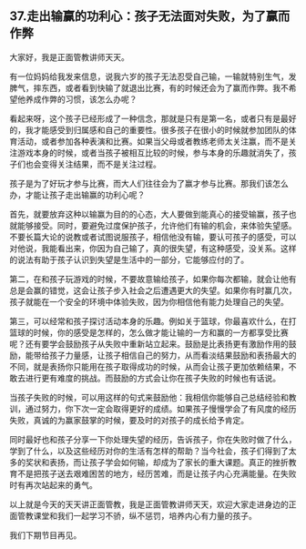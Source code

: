 ## 37.走出输赢的功利心：孩子无法面对失败，为了赢而作弊
大家好，我是正面管教讲师天天。


有一位妈妈给我发来信息，说我六岁的孩子无法忍受自己输，一输就特别生气，发脾气，摔东西，或者看到快输了就退出比赛，有的时候还会为了赢而作弊。我不希望他养成作弊的习惯，该怎么办呢？


看起来呀，这个孩子已经形成了一种信念，那就是只有是第一名，或者只有是最好的，我才能感受到归属感和自己的重要性。很多孩子在很小的时候就参加团队的体育活动，或者参加各种表演和比赛。如果当父母或者教练老师太关注赢，而不是关注游戏本身的时候，或者当孩子被相互比较的时候，参与本身的乐趣就消失了，孩子们也会变得关注结果，而不是关注过程。


孩子是为了好玩才参与比赛，而大人们往往会为了赢才参与比赛。那我们该怎么办，才能让孩子走出输赢的功利心呢？


首先，就要放弃这种以输赢为目的的心态，大人要做到能真心的接受输赢，孩子也就能够接受。同时，要避免过度保护孩子，允许他们有输的机会，来体验失望感。不要长篇大论的说教或者试图说服孩子，相信他没有输，要认可孩子的感受，可以对他说，我能看出来，你因为自己输了，真的很失望，有这种感受，没关系。这样的说法有助于孩子认识到失望是生活中的一部分，它能够应付的了。


第二，在和孩子玩游戏的时候，不要故意输给孩子，如果你每次都输，就会让他有总是会赢的错觉，这会让孩子步入社会之后遭遇更大的失望。如果你有时赢几次，孩子就能在一个安全的环境中体验失败，因为你相信他有能力处理自己的失望。


第三，可以经常和孩子探讨活动本身的乐趣。例如关于篮球，你最喜欢什么，在打篮球的时候，你的感受是怎样的，怎么做才能让输的一方和赢的一方都享受比赛呢？还有要学会鼓励孩子从失败中重新站立起来。鼓励是比表扬更有激励作用的鼓励，能带给孩子力量感，让孩子相信自己的努力，从而看淡结果鼓励和表扬最大的不同，就是表扬你只能用在孩子取得成功的时候，从而会让孩子更加依赖结果，不敢去进行更有难度的挑战。而鼓励的方式会让你在孩子失败的时候也有话说。


当孩子失败的时候，可以用这样的句式来鼓励他：我相信你能够自己总结经验和教训，通过努力，你下次一定会取得更好的成绩。如果孩子慢慢学会了有风度的经历失败，真诚的为赢家鼓掌的时候，要及时的对孩子的成长给予肯定。


同时最好也和孩子分享一下你处理失望的经历，告诉孩子，你在失败时做了什么，学到了什么，以及这些经历对你的生活有怎样的帮助？当今社会，孩子们得到了太多的奖状和表扬，而让孩子学会如何输，却成为了家长的重大课题。真正的挫折教育不是把孩子送去艰难困苦的地方，经历苦难，而是让孩子内心充满能量。在失败时有再次站起来的勇气。


以上就是今天的天天讲正面管教，我是正面管教讲师天天，欢迎大家走进身边的正面管教课堂和我们一起学习不骄，纵不惩罚，培养内心有力量的孩子。


我们下期节目再见。

